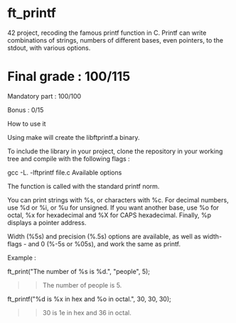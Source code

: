 # ft_printf

42 project, recoding the famous printf function in C. Printf can write combinations of strings, numbers of different bases, even pointers, to the stdout, with various options.

# Final grade : 100/115

Mandatory part : 100/100

Bonus : 0/15

How to use it

Using make will create the libftprintf.a binary.

To include the library in your project, clone the repository in your working tree and compile with the following flags :

gcc -L. -lftprintf file.c
Available options

The function is called with the standard printf norm.

You can print strings with %s, or characters with %c. For decimal numbers, use %d or %i, or %u for unsigned. If you want another base, use %o for octal, %x for hexadecimal and %X for CAPS hexadecimal. Finally, %p displays a pointer address.

Width (%5s) and precision (%.5s) options are available, as well as width-flags - and 0 (%-5s or %05s), and work the same as printf.

Example :

ft_print("The number of %s is %d.", "people", 5);
>> The number of people is 5.

ft_printf("%d is %x in hex and %o in octal.", 30, 30, 30);
>> 30 is 1e in hex and 36 in octal.
